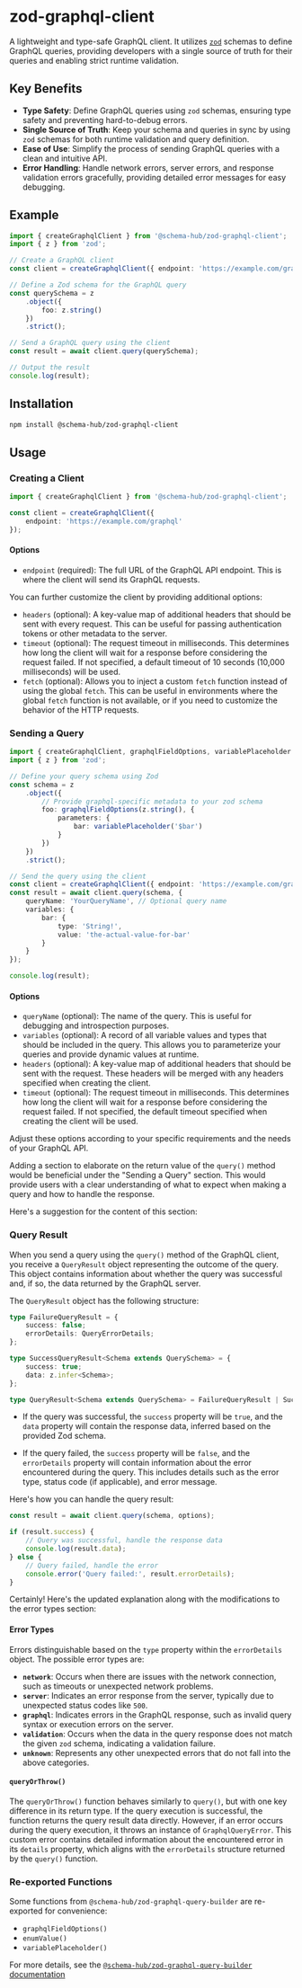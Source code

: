 # zod-graphql-client

A lightweight and type-safe GraphQL client. It utilizes [`zod`](https://github.com/colinhacks/zod) schemas to define GraphQL queries, providing developers with a single source of truth for their queries and enabling strict runtime validation.

## Key Benefits

- **Type Safety**: Define GraphQL queries using `zod` schemas, ensuring type safety and preventing hard-to-debug errors.
- **Single Source of Truth**: Keep your schema and queries in sync by using `zod` schemas for both runtime validation and query definition.
- **Ease of Use**: Simplify the process of sending GraphQL queries with a clean and intuitive API.
- **Error Handling**: Handle network errors, server errors, and response validation errors gracefully, providing detailed error messages for easy debugging.

## Example

```typescript
import { createGraphqlClient } from '@schema-hub/zod-graphql-client';
import { z } from 'zod';

// Create a GraphQL client
const client = createGraphqlClient({ endpoint: 'https://example.com/graphql' });

// Define a Zod schema for the GraphQL query
const querySchema = z
    .object({
        foo: z.string()
    })
    .strict();

// Send a GraphQL query using the client
const result = await client.query(querySchema);

// Output the result
console.log(result);
```

## Installation

```bash
npm install @schema-hub/zod-graphql-client
```

## Usage

### Creating a Client

```typescript
import { createGraphqlClient } from '@schema-hub/zod-graphql-client';

const client = createGraphqlClient({
    endpoint: 'https://example.com/graphql'
});
```

#### Options

- `endpoint` (required): The full URL of the GraphQL API endpoint. This is where the client will send its GraphQL requests.

You can further customize the client by providing additional options:

- `headers` (optional): A key-value map of additional headers that should be sent with every request. This can be useful for passing authentication tokens or other metadata to the server.
- `timeout` (optional): The request timeout in milliseconds. This determines how long the client will wait for a response before considering the request failed. If not specified, a default timeout of 10 seconds (10,000 milliseconds) will be used.
- `fetch` (optional): Allows you to inject a custom `fetch` function instead of using the global `fetch`. This can be useful in environments where the global `fetch` function is not available, or if you need to customize the behavior of the HTTP requests.

### Sending a Query

```typescript
import { createGraphqlClient, graphqlFieldOptions, variablePlaceholder } from '@schema-hub/zod-graphql-client';
import { z } from 'zod';

// Define your query schema using Zod
const schema = z
    .object({
        // Provide graphql-specific metadata to your zod schema
        foo: graphqlFieldOptions(z.string(), {
            parameters: {
                bar: variablePlaceholder('$bar')
            }
        })
    })
    .strict();

// Send the query using the client
const client = createGraphqlClient({ endpoint: 'https://example.com/graphql' });
const result = await client.query(schema, {
    queryName: 'YourQueryName', // Optional query name
    variables: {
        bar: {
            type: 'String!',
            value: 'the-actual-value-for-bar'
        }
    }
});

console.log(result);
```

#### Options

- `queryName` (optional): The name of the query. This is useful for debugging and introspection purposes.
- `variables` (optional): A record of all variable values and types that should be included in the query. This allows you to parameterize your queries and provide dynamic values at runtime.
- `headers` (optional): A key-value map of additional headers that should be sent with the request. These headers will be merged with any headers specified when creating the client.
- `timeout` (optional): The request timeout in milliseconds. This determines how long the client will wait for a response before considering the request failed. If not specified, the default timeout specified when creating the client will be used.

Adjust these options according to your specific requirements and the needs of your GraphQL API.

Adding a section to elaborate on the return value of the `query()` method would be beneficial under the "Sending a Query" section. This would provide users with a clear understanding of what to expect when making a query and how to handle the response.

Here's a suggestion for the content of this section:

### Query Result

When you send a query using the `query()` method of the GraphQL client, you receive a `QueryResult` object representing the outcome of the query. This object contains information about whether the query was successful and, if so, the data returned by the GraphQL server.

The `QueryResult` object has the following structure:

```typescript
type FailureQueryResult = {
    success: false;
    errorDetails: QueryErrorDetails;
};

type SuccessQueryResult<Schema extends QuerySchema> = {
    success: true;
    data: z.infer<Schema>;
};

type QueryResult<Schema extends QuerySchema> = FailureQueryResult | SuccessQueryResult<Schema>;
```

- If the query was successful, the `success` property will be `true`, and the `data` property will contain the response data, inferred based on the provided Zod schema.

- If the query failed, the `success` property will be `false`, and the `errorDetails` property will contain information about the error encountered during the query. This includes details such as the error type, status code (if applicable), and error message.

Here's how you can handle the query result:

```typescript
const result = await client.query(schema, options);

if (result.success) {
    // Query was successful, handle the response data
    console.log(result.data);
} else {
    // Query failed, handle the error
    console.error('Query failed:', result.errorDetails);
}
```

Certainly! Here's the updated explanation along with the modifications to the error types section:

#### Error Types

Errors distinguishable based on the `type` property within the `errorDetails` object. The possible error types are:

- **`network`**: Occurs when there are issues with the network connection, such as timeouts or unexpected network problems.
- **`server`**: Indicates an error response from the server, typically due to unexpected status codes like `500`.
- **`graphql`**: Indicates errors in the GraphQL response, such as invalid query syntax or execution errors on the server.
- **`validation`**: Occurs when the data in the query response does not match the given `zod` schema, indicating a validation failure.
- **`unknown`**: Represents any other unexpected errors that do not fall into the above categories.

#### `queryOrThrow()`

The `queryOrThrow()` function behaves similarly to `query()`, but with one key difference in its return type. If the query execution is successful, the function returns the query result data directly. However, if an error occurs during the query execution, it throws an instance of `GraphqlQueryError`. This custom error contains detailed information about the encountered error in its `details` property, which aligns with the `errorDetails` structure returned by the `query()` function.

### Re-exported Functions

Some functions from `@schema-hub/zod-graphql-query-builder` are re-exported for convenience:

- `graphqlFieldOptions()`
- `enumValue()`
- `variablePlaceholder()`

For more details, see the [`@schema-hub/zod-graphql-query-builder` documentation](../zod-graphql-query-builder/readme.md)
